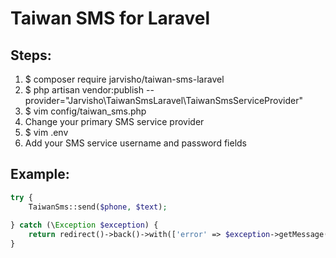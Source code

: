 # Taiwan SMS for Laravel
## Steps:
1. $ composer require jarvisho/taiwan-sms-laravel
2. $ php artisan vendor:publish --provider="Jarvisho\TaiwanSmsLaravel\TaiwanSmsServiceProvider"
3. $ vim config/taiwan_sms.php
4. Change your primary SMS service provider
5. $ vim .env
6. Add your SMS service username and password fields

## Example:
```php
try {
    TaiwanSms::send($phone, $text);
    
} catch (\Exception $exception) {
    return redirect()->back()->with(['error' => $exception->getMessage()]);
}
```